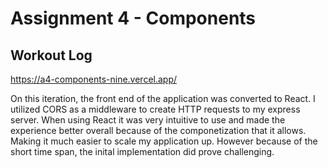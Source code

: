 Assignment 4 - Components
===
## Workout Log

https://a4-components-nine.vercel.app/

On this iteration, the front end of the application was converted to React. I utilized CORS as a middleware to create HTTP requests to my express server. When using React it was very intuitive to use and made the experience better overall because of the componetization that it allows. Making it much easier to scale my application up. However because of the short time span, the inital implementation did prove challenging.
